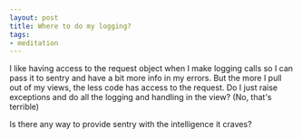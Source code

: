 ```yaml
---
layout: post
title: Where to do my logging?
tags:
- meditation
---
```


I like having access to the request object when I make logging calls so I can pass it to sentry and have a bit more info in my errors.
But the more I pull out of my views, the less code has access to the request.
Do I just raise exceptions and do all the logging and handling in the view?
(No, that's terrible)

Is there any way to provide sentry with the intelligence it craves?
